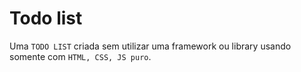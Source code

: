 # Todo list

Uma `TODO LIST` criada sem utilizar uma framework ou library usando somente com `HTML, CSS, JS puro`.
